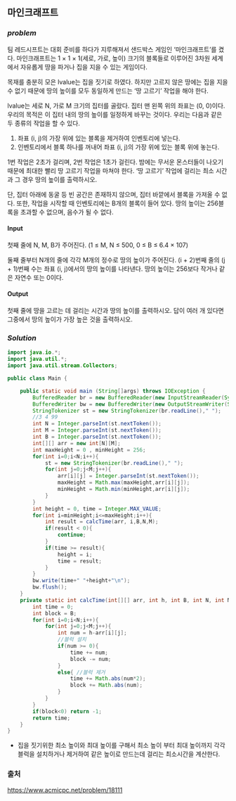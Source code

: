## **마인크래프트**


### ***problem***
팀 레드시프트는 대회 준비를 하다가 지루해져서 샌드박스 게임인 ‘마인크래프트’를 켰다. 마인크래프트는 1 × 1 × 1(세로, 가로, 높이) 크기의 블록들로 이루어진 3차원 세계에서 자유롭게 땅을 파거나 집을 지을 수 있는 게임이다.

목재를 충분히 모은 lvalue는 집을 짓기로 하였다. 하지만 고르지 않은 땅에는 집을 지을 수 없기 때문에 땅의 높이를 모두 동일하게 만드는 ‘땅 고르기’ 작업을 해야 한다.

lvalue는 세로 N, 가로 M 크기의 집터를 골랐다. 집터 맨 왼쪽 위의 좌표는 (0, 0)이다. 우리의 목적은 이 집터 내의 땅의 높이를 일정하게 바꾸는 것이다. 우리는 다음과 같은 두 종류의 작업을 할 수 있다.

1. 좌표 (i, j)의 가장 위에 있는 블록을 제거하여 인벤토리에 넣는다.
2. 인벤토리에서 블록 하나를 꺼내어 좌표 (i, j)의 가장 위에 있는 블록 위에 놓는다.

1번 작업은 2초가 걸리며, 2번 작업은 1초가 걸린다. 밤에는 무서운 몬스터들이 나오기 때문에 최대한 빨리 땅 고르기 작업을 마쳐야 한다. ‘땅 고르기’ 작업에 걸리는 최소 시간과 그 경우 땅의 높이를 출력하시오.

단, 집터 아래에 동굴 등 빈 공간은 존재하지 않으며, 집터 바깥에서 블록을 가져올 수 없다. 또한, 작업을 시작할 때 인벤토리에는 B개의 블록이 들어 있다. 땅의 높이는 256블록을 초과할 수 없으며, 음수가 될 수 없다.

#### **Input**
첫째 줄에 N, M, B가 주어진다. (1 ≤ M, N ≤ 500, 0 ≤ B ≤ 6.4 × 107)

둘째 줄부터 N개의 줄에 각각 M개의 정수로 땅의 높이가 주어진다. (i + 2)번째 줄의 (j + 1)번째 수는 좌표 (i, j)에서의 땅의 높이를 나타낸다. 땅의 높이는 256보다 작거나 같은 자연수 또는 0이다.

#### **Output**
첫째 줄에 땅을 고르는 데 걸리는 시간과 땅의 높이를 출력하시오. 답이 여러 개 있다면 그중에서 땅의 높이가 가장 높은 것을 출력하시오.

### ***Solution***
``` java
import java.io.*;
import java.util.*;
import java.util.stream.Collectors;

public class Main {

    public static void main (String[]args) throws IOException {
        BufferedReader br = new BufferedReader(new InputStreamReader(System.in));
        BufferedWriter bw = new BufferedWriter(new OutputStreamWriter(System.out));
        StringTokenizer st = new StringTokenizer(br.readLine()," ");
        //3 4 99
        int N = Integer.parseInt(st.nextToken());
        int M = Integer.parseInt(st.nextToken());
        int B = Integer.parseInt(st.nextToken());
        int[][] arr = new int[N][M];
        int maxHeight = 0 , minHeight = 256;
        for(int i=0;i<N;i++){
            st = new StringTokenizer(br.readLine()," ");
            for(int j=0;j<M;j++){
                arr[i][j] = Integer.parseInt(st.nextToken());
                maxHeight = Math.max(maxHeight,arr[i][j]);
                minHeight = Math.min(minHeight,arr[i][j]);
            }
        }
        int height = 0, time = Integer.MAX_VALUE;
        for(int i=minHeight;i<=maxHeight;i++){
            int result = calcTime(arr, i,B,N,M);
            if(result < 0){
                continue;
            }
            if(time >= result){
                height = i;
                time = result;
            }
        }
        bw.write(time+" "+height+"\n");
        bw.flush();
    }
    private static int calcTime(int[][] arr, int h, int B, int N, int M){
        int time = 0;
        int block = B;
        for(int i=0;i<N;i++){
            for(int j=0;j<M;j++){
                int num = h-arr[i][j];
                //블럭 설치
                if(num >= 0){
                    time += num;
                    block -= num;
                }
                else{ //블럭 제거
                    time += Math.abs(num*2);
                    block += Math.abs(num);
                }
            }
        }
        if(block<0) return -1;
        return time;
    }
}
```
- 집을 짓기위한 최소 높이와 최대 높이를 구해서 최소 높이 부터 최대 높이까지 각각 블럭을 설치하거나 제거하여 같은 높이로 만드는데 걸리는 최소시간을 계산한다.

### 출처
https://www.acmicpc.net/problem/18111